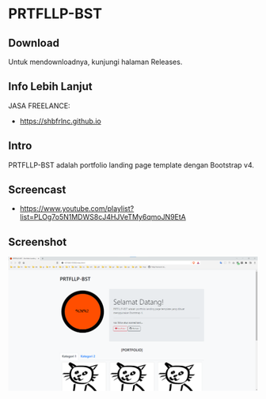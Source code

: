 # PRTFLLP-BST

## Download

Untuk mendownloadnya, kunjungi halaman Releases.

## Info Lebih Lanjut

JASA FREELANCE:

- https://shbfrlnc.github.io

## Intro

PRTFLLP-BST adalah portfolio landing page template dengan Bootstrap v4.

## Screencast

- https://www.youtube.com/playlist?list=PLOg7o5N1MDWS8cJ4HJVeTMy6qmoJN9EtA

## Screenshot

![ScreenShot](assets/PRTFLLP-BST.png?raw=true)
